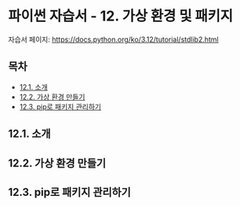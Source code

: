 # 파이썬 자습서 - 12. 가상 환경 및 패키지

자습서 페이지: https://docs.python.org/ko/3.12/tutorial/stdlib2.html

## 목차

* [12.1. 소개](#121-소개)
* [12.2. 가상 환경 만들기](#122-가상-환경-만들기)
* [12.3. pip로 패키지 관리하기](#123-pip로-패키지-관리하기)

## 12.1. 소개
## 12.2. 가상 환경 만들기
## 12.3. pip로 패키지 관리하기
